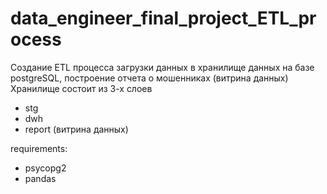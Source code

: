 # data_engineer_final_project_ETL_process
Создание ETL процесса загрузки данных в хранилище данных на базе postgreSQL, построение отчета о мошенниках (витрина данных)
Хранилище состоит из 3-х слоев
- stg
- dwh
- report (витрина данных)

requirements: 
- psycopg2
- pandas
